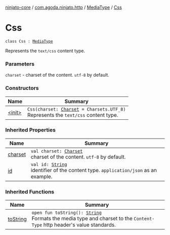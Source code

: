 [ninjato-core](../../../index.md) / [com.agoda.ninjato.http](../../index.md) / [MediaType](../index.md) / [Css](./index.md)

# Css

`class Css : `[`MediaType`](../index.md)

Represents the `text/css` content type.

### Parameters

`charset` - charset of the content. `utf-8` by default.

### Constructors

| Name | Summary |
|---|---|
| [&lt;init&gt;](-init-.md) | `Css(charset: `[`Charset`](http://docs.oracle.com/javase/6/docs/api/java/nio/charset/Charset.html)` = Charsets.UTF_8)`<br>Represents the `text/css` content type. |

### Inherited Properties

| Name | Summary |
|---|---|
| [charset](../charset.md) | `val charset: `[`Charset`](http://docs.oracle.com/javase/6/docs/api/java/nio/charset/Charset.html)<br>charset of the content. `utf-8` by default. |
| [id](../id.md) | `val id: `[`String`](https://kotlinlang.org/api/latest/jvm/stdlib/kotlin/-string/index.html)<br>identifier of the content type. `application/json` as an example. |

### Inherited Functions

| Name | Summary |
|---|---|
| [toString](../to-string.md) | `open fun toString(): `[`String`](https://kotlinlang.org/api/latest/jvm/stdlib/kotlin/-string/index.html)<br>Formats the media type and charset to the `Content-Type` http header's value standards. |
